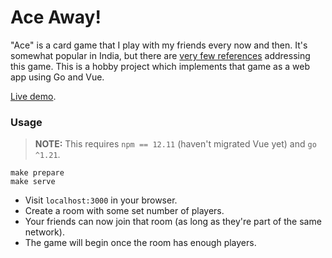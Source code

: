 # Ace Away!

"Ace" is a card game that I play with my friends every now and then. It's somewhat popular in India, but there are [very few references](https://boardgames.stackexchange.com/q/7902/) addressing this game. This is a hobby project which implements that game as a web app using Go and Vue.

[Live demo](https://ace.waffles.space).

### Usage

> **NOTE:** This requires `npm == 12.11` (haven't migrated Vue yet) and `go ^1.21`.

```
make prepare
make serve
```

- Visit `localhost:3000` in your browser.
- Create a room with some set number of players.
- Your friends can now join that room (as long as they're part of the same network).
- The game will begin once the room has enough players.
